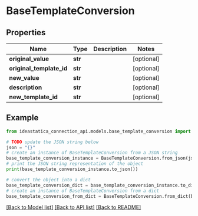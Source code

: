 # BaseTemplateConversion


## Properties

Name | Type | Description | Notes
------------ | ------------- | ------------- | -------------
**original_value** | **str** |  | [optional] 
**original_template_id** | **str** |  | [optional] 
**new_value** | **str** |  | [optional] 
**description** | **str** |  | [optional] 
**new_template_id** | **str** |  | [optional] 

## Example

```python
from ideastatica_connection_api.models.base_template_conversion import BaseTemplateConversion

# TODO update the JSON string below
json = "{}"
# create an instance of BaseTemplateConversion from a JSON string
base_template_conversion_instance = BaseTemplateConversion.from_json(json)
# print the JSON string representation of the object
print(base_template_conversion_instance.to_json())

# convert the object into a dict
base_template_conversion_dict = base_template_conversion_instance.to_dict()
# create an instance of BaseTemplateConversion from a dict
base_template_conversion_from_dict = BaseTemplateConversion.from_dict(base_template_conversion_dict)
```
[[Back to Model list]](../README.md#documentation-for-models) [[Back to API list]](../README.md#documentation-for-api-endpoints) [[Back to README]](../README.md)



